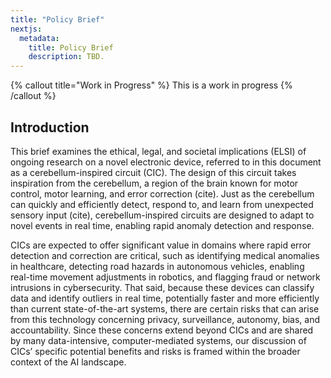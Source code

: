 ```yaml
---
title: "Policy Brief"
nextjs:
  metadata:
    title: Policy Brief
    description: TBD.
---
```


{% callout title="Work in Progress" %}
This is a work in progress
{% /callout %}

## Introduction
This brief examines the ethical, legal, and societal implications (ELSI) of ongoing research on a novel electronic device, referred to in this document as a cerebellum-inspired circuit (CIC). The design of this circuit takes inspiration from the cerebellum, a region of the brain known for motor control, motor learning, and error correction (cite). Just as the cerebellum can quickly and efficiently detect, respond to, and learn from unexpected sensory input (cite), cerebellum-inspired circuits are designed to adapt to novel events in real time, enabling rapid anomaly detection and response. 

CICs are expected to offer significant value in domains where rapid error detection and correction are critical, such as identifying medical anomalies in healthcare, detecting road hazards in autonomous vehicles, enabling real-time movement adjustments in robotics, and flagging fraud or network intrusions in cybersecurity. That said, because these devices can classify data and identify outliers in real time, potentially faster and more efficiently than current state-of-the-art systems, there are certain risks that can arise from this technology concerning privacy, surveillance, autonomy, bias, and accountability. Since these concerns extend beyond CICs and are shared by many data-intensive, computer-mediated systems, our discussion of CICs’ specific potential benefits and risks is framed within the broader context of the AI landscape.
